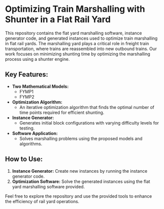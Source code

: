 # Optimizing Train Marshalling with Shunter in a Flat Rail Yard

This repository contains the flat yard marshalling software, instance generator code, and generated instances used to optimize train marshalling in flat rail yards. The marshalling yard plays a critical role in freight train transportation, where trains are reassembled into new outbound trains. Our work focuses on minimizing shunting time by optimizing the marshalling process using a shunter engine.

## Key Features:
- **Two Mathematical Models:** 
  - FYMP1
  - FYMP2
- **Optimization Algorithm:** 
  - An iterative optimization algorithm that finds the optimal number of time points required for efficient shunting.
- **Instance Generator:** 
  - Generates initial block configurations with varying difficulty levels for testing.
- **Software Application:** 
  - Solves marshalling problems using the proposed models and algorithms.

## How to Use:
1. **Instance Generator:** Create new instances by running the instance generator code.
2. **Optimization Software:** Solve the generated instances using the flat yard marshalling software provided.

Feel free to explore the repository and use the provided tools to enhance the efficiency of rail yard operations.
